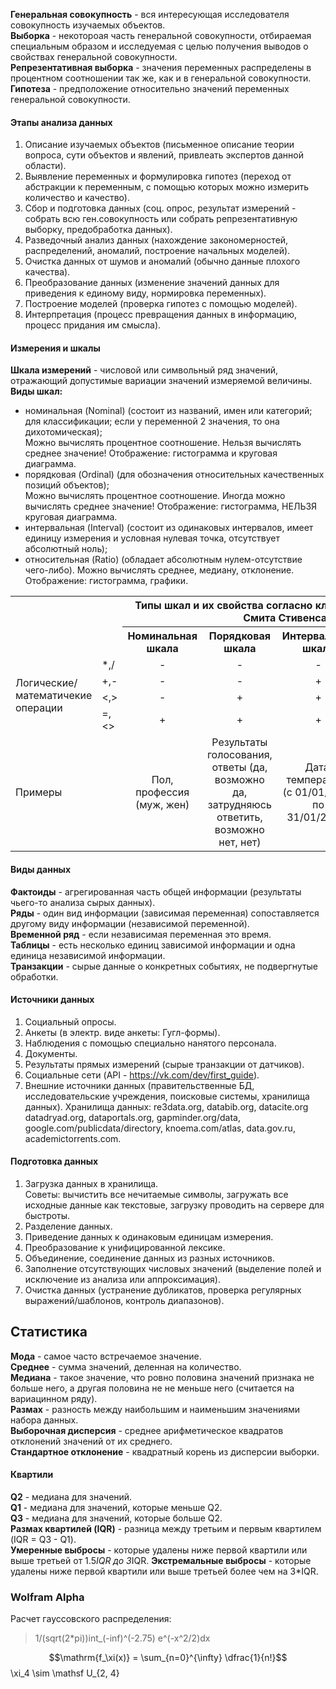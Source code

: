 **Генеральная совокупность** - вся интересующая исследователя совокупность изучаемых объектов.  
**Выборка** - некотороая часть генеральной совокупности, отбираемая специальным образом и исследуемая с целью получения выводов о свойствах генеральной совокупности.  
**Репрезентативная выборка** - значения переменных распределены в процентном соотношении так же, как и в генеральной совокупности.  
**Гипотеза** - предположение относительно значений переменных генеральной совокупности.  
#### Этапы анализа данных
1. Описание изучаемых объектов (письменное описание теории вопроса, сути объектов и явлений, привлеать экспертов данной области).
2. Выявление переменных и формулировка гипотез (переход от абстракции к переменным, с помощью которых можно измерить количество и качество).
3. Сбор и подготовка данных (соц. опрос, результат измерений - собрать всю ген.совокупность или собрать репрезентативную выборку, предобработка данных).
4. Разведочный анализ данных (нахождение закономерностей, распределений, аномалий, построение начальных моделей).
5. Очистка данных от шумов и аномалий (обычно данные плохого качества).
6. Преобразование данных (изменение значений данных для приведения к единому виду, нормировка переменных).
7. Построение моделей (проверка гипотез с помощью моделей).
8. Интерпретация (процесс превращения данных в информацию, процесс придания им смысла).
#### Измерения и шкалы
**Шкала измерений** - числовой или символьный ряд значений, отражающий допустимые вариации значений измеряемой величины.  
**Виды шкал:**
- номинальная (Nominal) (состоит из названий, имен или категорий; для классификации; если у переменной 2 значения, то она дихотомическая);  
Можно вычислять процентное соотношение. Нельзя вычислять среднее значение! Отображение: гистограмма и круговая диаграмма.
- порядковая (Ordinal) (для обозначения относительных качественных позиций объектов);  
Можно вычислять процентное соотношение. Иногда можно вычислять среднее значение! Отображение:  гистограмма, НЕЛЬЗЯ круговая диаграмма.
- интервальная (Interval) (состоит из одинаковых интервалов, имеет единицу измерения и условная нулевая точка, отсутствует абсолютный ноль);
- относительная (Ratio) (обладает абсолютным нулем-отсутствие чего-либо).
Можно вычислять среднее, медиану, отклонение. Отображение:  гистограмма, графики.

<table>
<tr>
	<th rowspan="2" colspan="2"></th>
	<th colspan="4">Типы шкал и их свойства согласно классификации Стэнли Смита Стивенса</th>
</tr>
<tr>
	<th>Номинальная шкала</th>
	<th>Порядковая шкала</th>
	<th>Интервальная шкала</th>
	<th>Относительная шкала</th>
</tr>
<tr>
	<td rowspan="4">Логические/математичекие операции</td>
	<td> *,/ </td>
	<td align="center"> - </td>
	<td align="center"> - </td>
	<td align="center"> - </td>
	<td align="center"> + </td>
</tr>
<tr>
	<td> +,- </td>
	<td align="center"> - </td>
	<td align="center"> - </td>
	<td align="center"> + </td>
	<td align="center"> + </td>
</tr>
<tr>
	<td> <,> </td>
	<td align="center"> - </td>
	<td align="center"> + </td>
	<td align="center"> + </td>
	<td align="center"> + </td>
</tr>
<tr>
	<td> =,<> </td>
	<td align="center"> + </td>
	<td align="center"> + </td>
	<td align="center"> + </td>
	<td align="center"> + </td>
</tr>
<tr>
	<td colspan="2">Примеры</td>
	<td align="center"> Пол, профессия (муж, жен) </td>
	<td align="center"> Результаты голосования, ответы (да, возможно да, затрудняюсь ответить, возможно нет, нет) </td>
	<td align="center"> Дата, температура (с 01/01/2020 по 31/01/2020) </td>
	<td align="center"> Возраст (от 0 до 18) </td>
</tr>
</table>

#### Виды данных  
**Фактоиды** - агрегированная часть общей информации (результаты чьего-то анализа сырых данных).  
**Ряды** - один вид информации (зависимая переменная) сопоставляется другому виду информации (независимой переменной).  
**Временной ряд** - если независимая переменная это время.  
**Таблицы** - есть несколько единиц зависимой информации и одна единица независимой информации.  
**Транзакции** - сырые данные о конкретных событиях, не подвергнутые обработки.  
#### Источники данных
1. Социальный опросы.
2. Анкеты (в электр. виде анкеты: Гугл-формы).
3. Наблюдения с помощью специально нанятого персонала.
4. Документы.
5. Результаты прямых измерений (сырые транзакции от датчиков).
6. Социальные сети (API - https://vk.com/dev/first_guide).
7. Внешние источники данных (правительственные БД, исследовательские учреждения, поисковые системы, хранилища данных).
Хранилища данных: re3data.org, databib.org, datacite.org datadryad.org, dataportals.org, gapminder.org/data, google.com/publicdata/directory, knoema.com/atlas, data.gov.ru, academictorrents.com.
#### Подготовка данных
1. Загрузка данных в хранилища.  
Советы: вычистить все нечитаемые символы, загружать все исходные данные как текстовые, загрузку проводить на сервере для быстроты.
2. Разделение данных.
3. Приведение данных к одинаковым единицам измерения.
4. Преобразование к унифицированной лексике.
5. Объединение, соединение данных из разных источников.
6. Заполнение отсутствующих числовых значений (выделение полей и исключение из анализа или аппроксимация).
7. Очистка данных (устранение дубликатов, проверка регулярных выражений/шаблонов, контроль диапазонов).
## Статистика
**Мода** - самое часто встречаемое значение.  
**Среднее** - сумма значений, деленная на количество.  
**Медиана** - такое значение, что ровно половина значений признака не больше него, а другая половина не не меньше него (считается на вариацинном ряду).  
**Размах** - разность между наибольшим и наименьшим значениями набора данных.  
**Выборочная дисперсия** - среднее арифметическое квадратов отклонений значений от их среднего.  
**Стандартное отклонение** - квадратный корень из дисперсии выборки.  
#### Квартили
**Q2** - медиана для значений.  
**Q1** - медиана для значений, которые меньше Q2.  
**Q3** - медиана для значений, которые больше Q2.  
**Размах квартилей (IQR)** - разница между третьим и первым квартилем (IQR = Q3 - Q1).  
**Умеренные выбросы** - которые удалены ниже первой квартили или выше третьей от 1.5*IQR до 3*IQR.
**Экстремальные выбросы** - которые удалены ниже первой квартили или выше третьей более чем на 3*IQR.

### Wolfram Alpha  
Расчет гауссовского распределения:  
> 1/(sqrt(2*pi))int_(-inf)^(-2.75) e^(-x^2/2)dx  
 
$$\mathrm{f_\xi(x)} = \sum_{n=0}^{\infty} \dfrac{1}{n!}$$
\xi_4 \sim \mathsf U_{2, 4}

